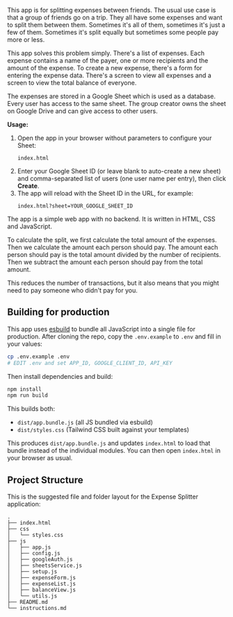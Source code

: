 This app is for splitting expenses between friends.
The usual use case is that a group of friends go on a trip. They all have some expenses and want to split them between them.
Sometimes it's all of them, sometimes it's just a few of them. Sometimes it's split equally but sometimes some people pay more or less.

This app solves this problem simply.
There's a list of expenses. Each expense contains a name of the payer, one or more recipients and the amount of the expense.
To create a new expense, there's a form for entering the expense data.
There's a screen to view all expenses and a screen to view the total balance of everyone.

The expenses are stored in a Google Sheet which is used as a database. Every user has access to the same sheet.
The group creator owns the sheet on Google Drive and can give access to other users.

**Usage:**

1. Open the app in your browser without parameters to configure your Sheet:
   ```
   index.html
   ```
2. Enter your Google Sheet ID (or leave blank to auto-create a new sheet) and comma-separated list of users (one user name per entry), then click **Create**.
3. The app will reload with the Sheet ID in the URL, for example:
   ```
   index.html?sheet=YOUR_GOOGLE_SHEET_ID
   ```

The app is a simple web app with no backend. It is written in HTML, CSS and JavaScript.

To calculate the split, we first calculate the total amount of the expenses. Then we calculate the amount each person should pay.
The amount each person should pay is the total amount divided by the number of recipients.
Then we subtract the amount each person should pay from the total amount.

This reduces the number of transactions, but it also means that you might need to pay someone who didn't pay for you.

## Building for production

This app uses [esbuild](https://esbuild.github.io/) to bundle all JavaScript into a single file for production.
After cloning the repo, copy the `.env.example` to `.env` and fill in your values:

```bash
cp .env.example .env
# EDIT .env and set APP_ID, GOOGLE_CLIENT_ID, API_KEY
```

Then install dependencies and build:

```bash
npm install
npm run build
```

This builds both:

- `dist/app.bundle.js` (all JS bundled via esbuild)
- `dist/styles.css` (Tailwind CSS built against your templates)

This produces `dist/app.bundle.js` and updates `index.html` to load that bundle instead of the individual modules.
You can then open `index.html` in your browser as usual.

## Project Structure

This is the suggested file and folder layout for the Expense Splitter application:

```
.
├── index.html
├── css
│   └── styles.css
├── js
│   ├── app.js
│   ├── config.js
│   ├── googleAuth.js
│   ├── sheetsService.js
│   ├── setup.js
│   ├── expenseForm.js
│   ├── expenseList.js
│   ├── balanceView.js
│   └── utils.js
├── README.md
└── instructions.md
```
